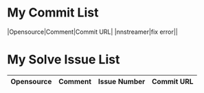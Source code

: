 # My Commit List
|Opensource|Comment|Commit URL|
|nnstreamer|fix error||

# My Solve Issue List
|Opensource|Comment|Issue Number|Commit URL|
|-|-|-|-|
